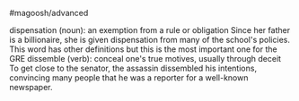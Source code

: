 #magoosh/advanced

dispensation (noun): an exemption from a rule or obligation 
Since her father is a billionaire, she is given dispensation from many of the school's policies. 
This word has other definitions but this is the most important one for the GRE 
dissemble (verb): conceal one's true motives, usually through deceit 
To get close to the senator, the assassin dissembled his intentions, convincing many people that he was a 
reporter for a well-known newspaper. 
